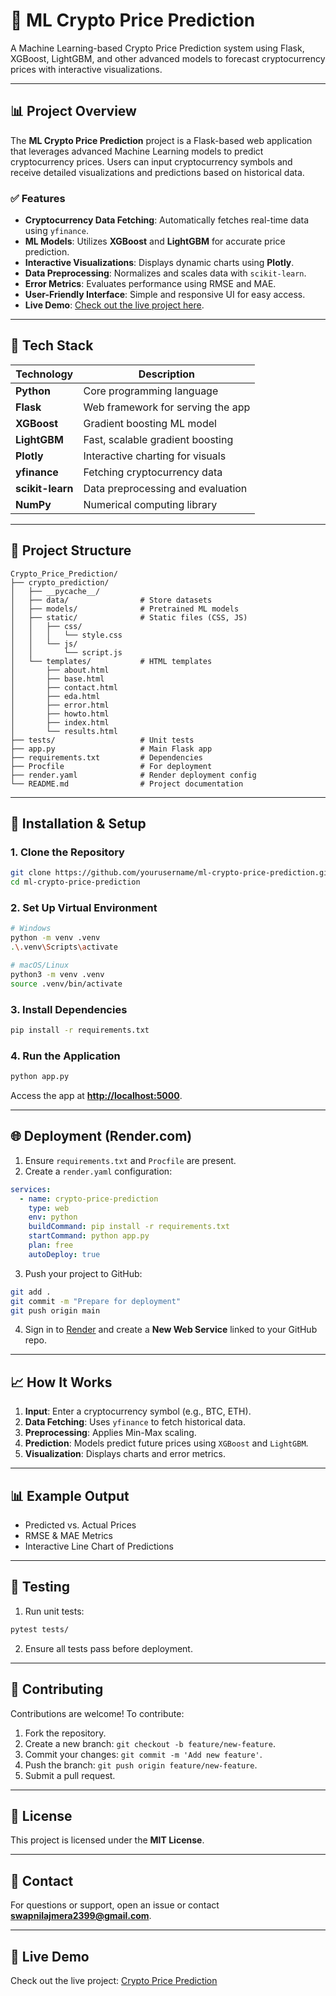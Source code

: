# 🚀 ML Crypto Price Prediction

A Machine Learning-based Crypto Price Prediction system using Flask, XGBoost, LightGBM, and other advanced models to forecast cryptocurrency prices with interactive visualizations.

---

## 📊 Project Overview

The **ML Crypto Price Prediction** project is a Flask-based web application that leverages advanced Machine Learning models to predict cryptocurrency prices. Users can input cryptocurrency symbols and receive detailed visualizations and predictions based on historical data.

### ✅ **Features**

- **Cryptocurrency Data Fetching**: Automatically fetches real-time data using `yfinance`.
- **ML Models**: Utilizes **XGBoost** and **LightGBM** for accurate price prediction.
- **Interactive Visualizations**: Displays dynamic charts using **Plotly**.
- **Data Preprocessing**: Normalizes and scales data with `scikit-learn`.
- **Error Metrics**: Evaluates performance using RMSE and MAE.
- **User-Friendly Interface**: Simple and responsive UI for easy access.
- **Live Demo**: [Check out the live project here](https://cryptopriceprediction.onrender.com).

---

## 🧰 Tech Stack

| Technology       | Description                       |
| ---------------- | --------------------------------- |
| **Python**       | Core programming language         |
| **Flask**        | Web framework for serving the app |
| **XGBoost**      | Gradient boosting ML model        |
| **LightGBM**     | Fast, scalable gradient boosting  |
| **Plotly**       | Interactive charting for visuals  |
| **yfinance**     | Fetching cryptocurrency data      |
| **scikit-learn** | Data preprocessing and evaluation |
| **NumPy**        | Numerical computing library       |

---

## 📂 Project Structure

```
Crypto_Price_Prediction/
├── crypto_prediction/
│   ├── __pycache__/
│   ├── data/                # Store datasets
│   ├── models/              # Pretrained ML models
│   ├── static/              # Static files (CSS, JS)
│   │   ├── css/
│   │   │   └── style.css
│   │   └── js/
│   │       └── script.js
│   └── templates/           # HTML templates
│       ├── about.html
│       ├── base.html
│       ├── contact.html
│       ├── eda.html
│       ├── error.html
│       ├── howto.html
│       ├── index.html
│       └── results.html
├── tests/                   # Unit tests
├── app.py                   # Main Flask app
├── requirements.txt         # Dependencies
├── Procfile                 # For deployment
├── render.yaml              # Render deployment config
└── README.md                # Project documentation
```

---

## 🚀 Installation & Setup

### 1. Clone the Repository

```bash
git clone https://github.com/yourusername/ml-crypto-price-prediction.git
cd ml-crypto-price-prediction
```

### 2. Set Up Virtual Environment

```bash
# Windows
python -m venv .venv
.\.venv\Scripts\activate

# macOS/Linux
python3 -m venv .venv
source .venv/bin/activate
```

### 3. Install Dependencies

```bash
pip install -r requirements.txt
```

### 4. Run the Application

```bash
python app.py
```

Access the app at **[http://localhost:5000](http://localhost:5000)**.

---

## 🌐 Deployment (Render.com)

1. Ensure `requirements.txt` and `Procfile` are present.
2. Create a `render.yaml` configuration:

```yaml
services:
  - name: crypto-price-prediction
    type: web
    env: python
    buildCommand: pip install -r requirements.txt
    startCommand: python app.py
    plan: free
    autoDeploy: true
```

3. Push your project to GitHub:

```bash
git add .
git commit -m "Prepare for deployment"
git push origin main
```

4. Sign in to [Render](https://render.com) and create a **New Web Service** linked to your GitHub repo.

---

## 📈 How It Works

1. **Input**: Enter a cryptocurrency symbol (e.g., BTC, ETH).
2. **Data Fetching**: Uses `yfinance` to fetch historical data.
3. **Preprocessing**: Applies Min-Max scaling.
4. **Prediction**: Models predict future prices using `XGBoost` and `LightGBM`.
5. **Visualization**: Displays charts and error metrics.

---

## 📊 Example Output

- Predicted vs. Actual Prices
- RMSE & MAE Metrics
- Interactive Line Chart of Predictions

---

## 🧪 Testing

1. Run unit tests:

```bash
pytest tests/
```

2. Ensure all tests pass before deployment.

---

## 🤝 Contributing

Contributions are welcome! To contribute:

1. Fork the repository.
2. Create a new branch: `git checkout -b feature/new-feature`.
3. Commit your changes: `git commit -m 'Add new feature'`.
4. Push the branch: `git push origin feature/new-feature`.
5. Submit a pull request.

---

## 📜 License

This project is licensed under the **MIT License**.

---

## 📧 Contact

For questions or support, open an issue or contact **[swapnilajmera2399@gmail.com](mailto:swapnilajmera2399@gmail.com)**.

---

## 🌟 Live Demo

Check out the live project: [Crypto Price Prediction](https://cryptopriceprediction.onrender.com)

